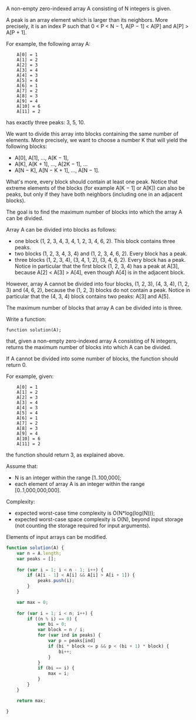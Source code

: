 A non-empty zero-indexed array A consisting of N integers is given.

A peak is an array element which is larger than its neighbors. More precisely, it is an index P such that 0 < P < N − 1,  A[P − 1] < A[P] and A[P] > A[P + 1].

For example, the following array A:

```
    A[0] = 1
    A[1] = 2
    A[2] = 3
    A[3] = 4
    A[4] = 3
    A[5] = 4
    A[6] = 1
    A[7] = 2
    A[8] = 3
    A[9] = 4
    A[10] = 6
    A[11] = 2
```
has exactly three peaks: 3, 5, 10.

We want to divide this array into blocks containing the same number of elements. More precisely, we want to choose a number K that will yield the following blocks:

* A[0], A[1], ..., A[K − 1],
* A[K], A[K + 1], ..., A[2K − 1],
...
* A[N − K], A[N − K + 1], ..., A[N − 1].

What's more, every block should contain at least one peak. Notice that extreme elements of the blocks (for example A[K − 1] or A[K]) can also be peaks, but only if they have both neighbors (including one in an adjacent blocks).

The goal is to find the maximum number of blocks into which the array A can be divided.

Array A can be divided into blocks as follows:

* one block (1, 2, 3, 4, 3, 4, 1, 2, 3, 4, 6, 2). This block contains three peaks.
* two blocks (1, 2, 3, 4, 3, 4) and (1, 2, 3, 4, 6, 2). Every block has a peak.
* three blocks (1, 2, 3, 4), (3, 4, 1, 2), (3, 4, 6, 2). Every block has a peak. Notice in particular that the first block (1, 2, 3, 4) has a peak at A[3], because A[2] < A[3] > A[4], even though A[4] is in the adjacent block.

However, array A cannot be divided into four blocks, (1, 2, 3), (4, 3, 4), (1, 2, 3) and (4, 6, 2), because the (1, 2, 3) blocks do not contain a peak. Notice in particular that the (4, 3, 4) block contains two peaks: A[3] and A[5].

The maximum number of blocks that array A can be divided into is three.

Write a function:

```
function solution(A);
```

that, given a non-empty zero-indexed array A consisting of N integers, returns the maximum number of blocks into which A can be divided.

If A cannot be divided into some number of blocks, the function should return 0.

For example, given:

```
    A[0] = 1
    A[1] = 2
    A[2] = 3
    A[3] = 4
    A[4] = 3
    A[5] = 4
    A[6] = 1
    A[7] = 2
    A[8] = 3
    A[9] = 4
    A[10] = 6
    A[11] = 2
```
the function should return 3, as explained above.

Assume that:

* N is an integer within the range [1..100,000];
* each element of array A is an integer within the range [0..1,000,000,000].

Complexity:

* expected worst-case time complexity is O(N*log(log(N)));
* expected worst-case space complexity is O(N), beyond input storage (not counting the storage required for input arguments).

Elements of input arrays can be modified.

```javascript
function solution(A) {
    var n = A.length;
    var peaks = [];
    
    for (var i = 1; i < n - 1; i++) {
        if (A[i - 1] < A[i] && A[i] > A[i + 1]) {
            peaks.push(i);
        }
    }

    var max = 0;
    
    for (var i = 1; i < n; i++) {
        if ((n % i) == 0) {
            var bi = 0;
            var block = n / i;
            for (var ind in peaks) {
            	var p = peaks[ind]
                if (bi * block <= p && p < (bi + 1) * block) {
                    bi++;
                }
            }
            if (bi == i) {
                max = i;
            }
        }
    }

    return max;

}
```
